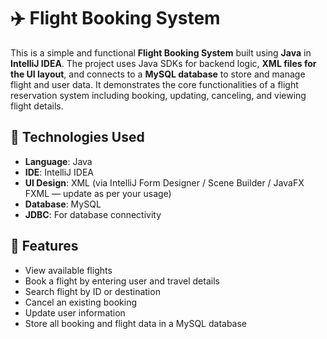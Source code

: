 # ✈️ Flight Booking System

This is a simple and functional **Flight Booking System** built using **Java** in **IntelliJ IDEA**. The project uses Java SDKs for backend logic, **XML files for the UI layout**, and connects to a **MySQL database** to store and manage flight and user data. It demonstrates the core functionalities of a flight reservation system including booking, updating, canceling, and viewing flight details.

## 🔧 Technologies Used

- **Language**: Java
- **IDE**: IntelliJ IDEA
- **UI Design**: XML (via IntelliJ Form Designer / Scene Builder / JavaFX FXML — update as per your usage)
- **Database**: MySQL
- **JDBC**: For database connectivity

## 🎯 Features

- View available flights
- Book a flight by entering user and travel details
- Search flight by ID or destination
- Cancel an existing booking
- Update user information
- Store all booking and flight data in a MySQL database
